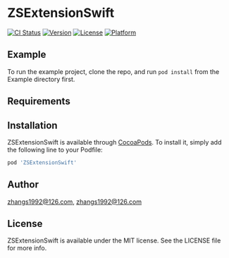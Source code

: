 # ZSExtensionSwift

[![CI Status](https://img.shields.io/travis/zhangs1992@126.com/ZSExtensionSwift.svg?style=flat)](https://travis-ci.org/zhangs1992@126.com/ZSExtensionSwift)
[![Version](https://img.shields.io/cocoapods/v/ZSExtensionSwift.svg?style=flat)](https://cocoapods.org/pods/ZSExtensionSwift)
[![License](https://img.shields.io/cocoapods/l/ZSExtensionSwift.svg?style=flat)](https://cocoapods.org/pods/ZSExtensionSwift)
[![Platform](https://img.shields.io/cocoapods/p/ZSExtensionSwift.svg?style=flat)](https://cocoapods.org/pods/ZSExtensionSwift)

## Example

To run the example project, clone the repo, and run `pod install` from the Example directory first.

## Requirements

## Installation

ZSExtensionSwift is available through [CocoaPods](https://cocoapods.org). To install
it, simply add the following line to your Podfile:

```ruby
pod 'ZSExtensionSwift'
```

## Author

zhangs1992@126.com, zhangs1992@126.com

## License

ZSExtensionSwift is available under the MIT license. See the LICENSE file for more info.
